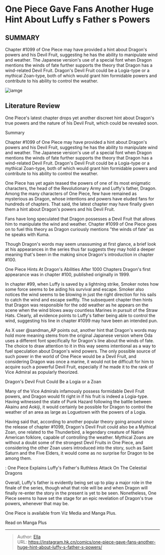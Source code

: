 # One Piece Gave Fans Another Huge Hint About Luffy s Father s Powers


## SUMMARY 



  Chapter #1099 of One Piece may have provided a hint about Dragon&#39;s powers and his Devil Fruit, suggesting he has the ability to manipulate wind and weather.   The Japanese version&#39;s use of a special font when Dragon mentions the winds of fate further supports the theory that Dragon has a wind-related Devil Fruit.   Dragon&#39;s Devil Fruit could be a Logia-type or a mythical Zoan-type, both of which would grant him formidable powers and contribute to his ability to control the weather.  

![iamge](https://static1.srcdn.com/wordpress/wp-content/uploads/2023/11/dragon-from-one-piece-featuring-a-still-from-loguetown-with-dragon-standing-in-the-rain-1.jpg)

## Literature Review

One Piece&#39;s latest chapter drops yet another discreet hint about Dragon&#39;s true powers and the nature of his Devil Fruit, which could be revealed soon.





Summary

  Chapter #1099 of One Piece may have provided a hint about Dragon&#39;s powers and his Devil Fruit, suggesting he has the ability to manipulate wind and weather.   The Japanese version&#39;s use of a special font when Dragon mentions the winds of fate further supports the theory that Dragon has a wind-related Devil Fruit.   Dragon&#39;s Devil Fruit could be a Logia-type or a mythical Zoan-type, both of which would grant him formidable powers and contribute to his ability to control the weather.  







One Piece has yet again teased the powers of one of its most enigmatic characters, the head of the Revolutionary Army and Luffy&#39;s father, Dragon. Among the many characters of One Piece, few have remained as mysterious as Dragon, whose intentions and powers have eluded fans for hundreds of chapters. That said, the latest chapter may have finally given them a hint about Dragon&#39;s powers and his Devil Fruit.

Fans have long speculated that Dragon possesses a Devil Fruit that allows him to manipulate the wind and weather. Chapter #1099 of One Piece goes on to fuel this theory as Dragon curiously mentions &#34;the winds of fate&#34; as he speaks with Kuma.

          

Though Dragon&#39;s words may seem unassuming at first glance, a brief look at his appearances in the series thus far suggests they may hold a deeper meaning that&#39;s been in the making since Dragon&#39;s introduction in chapter #100.





 One Piece Hints At Dragon&#39;s Abilities After 1000 Chapters 
Dragon&#39;s first appearance was in chapter #100, published originally in 1999.
          

In chapter #99, when Luffy is saved by a lightning strike, Smoker notes how some force seems to be aiding his survival and escape. Smoker also notices the wind seems to be blowing in just the right direction for his sails to catch the wind and escape swiftly. The subsequent chapter then hints that Dragon was responsible for the odd weather as he appears on the scene when the wind blows away countless Marines in pursuit of the Straw Hats. Clearly, all evidence points to Luffy&#39;s father being able to control the wind, suggesting his line in chapter #1099 may have been an intended pun.


 




As X user @sandman_AP points out, another hint that Dragon&#39;s words may hold more meaning stems from the original Japanese version where Oda uses a different font specifically for Dragon&#39;s line about the winds of fate. The choice to draw attention to it in this way seems intentional as a way to fuel speculation about Dragon&#39;s wind powers. The only possible source of such power in the world of One Piece would be a Devil Fruit, and considering Dragon was once a marine, it would not be difficult for him to acquire such a powerful Devil Fruit, especially if he made it to the rank of Vice Admiral as popularly theorized.



 Dragon&#39;s Devil Fruit Could Be a Logia or a Zoan 
          

Many of the Vice Admirals infamously possess formidable Devil Fruit powers, and Dragon would fit right in if his fruit is indeed a Logia-type. Having witnessed the state of Punk Hazard following the battle between Akainu and Aokiji, it would certainly be possible for Dragon to control the weather of an area as large as Loguetown with the powers of a Logia.




Having said that, according to another popular theory going around since the release of chapter #1099, Dragon&#39;s Devil Fruit could also be a Mythical Zoan, one related to the Thunderbird, a legendary creature of Native American folklore, capable of controlling the weather. Mythical Zoans are without a doubt some of the strongest Devil Fruits in One Piece, and considering the other Zoan users introduced into the story, such as Saint Saturn and the Five Elders, it would come as no surprise for Dragon to be among them.

 : One Piece Explains Luffy&#39;s Father&#39;s Ruthless Attack On The Celestial Dragons

Overall, Luffy&#39;s father is evidently being set up to play a major role in the finale of the series, though what that role will be and when Dragon will finally re-enter the story in the present is yet to be seen. Nonetheless, One Piece seems to have set the stage for an epic revelation of Dragon&#39;s true powers, whenever that may be.

One Piece is available from Viz Media and Manga Plus.




Read on Manga Plus



---

> Author: [Ella](https://instagram.hk.cn/)  
> URL: https://instagram.hk.cn/comics/one-piece-gave-fans-another-huge-hint-about-luffy-s-father-s-powers/  

